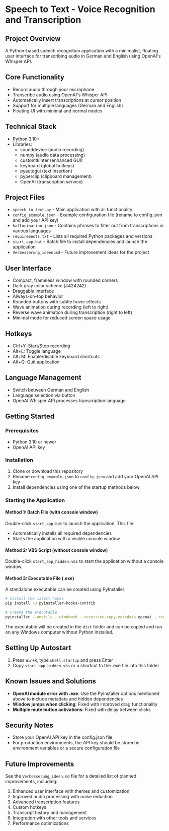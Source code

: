 # Speech to Text - Voice Recognition and Transcription

## Project Overview
A Python-based speech recognition application with a minimalist, floating user interface for transcribing audio in German and English using OpenAI's Whisper API.

## Core Functionality
- Record audio through your microphone
- Transcribe audio using OpenAI's Whisper API
- Automatically insert transcriptions at cursor position
- Support for multiple languages (German and English)
- Floating UI with minimal and normal modes

## Technical Stack
- Python 3.10+
- Libraries:
  - sounddevice (audio recording)
  - numpy (audio data processing)
  - customtkinter (enhanced GUI)
  - keyboard (global hotkeys)
  - pyautogui (text insertion)
  - pyperclip (clipboard management)
  - OpenAI (transcription service)

## Project Files
- `speech_to_text.py` - Main application with all functionality
- `config_example.json` - Example configuration file (rename to config.json and add your API key)
- `hallucination.json` - Contains phrases to filter out from transcriptions in various languages
- `requirements.txt` - Lists all required Python packages and versions
- `start_app.bat` - Batch file to install dependencies and launch the application
- `Verbesserung_ideen.md` - Future improvement ideas for the project

## User Interface
- Compact, frameless window with rounded corners
- Dark gray color scheme (#424242)
- Draggable interface
- Always-on-top behavior
- Rounded buttons with subtle hover effects
- Wave animation during recording (left to right)
- Reverse wave animation during transcription (right to left)
- Minimal mode for reduced screen space usage

## Hotkeys
- Ctrl+Y: Start/Stop recording
- Alt+L: Toggle language
- Alt+M: Enable/disable keyboard shortcuts
- Alt+Q: Quit application

## Language Management
- Switch between German and English
- Language selection via button
- OpenAI Whisper API processes transcription language

## Getting Started

### Prerequisites
- Python 3.10 or newer
- OpenAI API key

### Installation
1. Clone or download this repository
2. Rename `config_example.json` to `config.json` and add your OpenAI API key
3. Install dependencies using one of the startup methods below

### Starting the Application

#### Method 1: Batch File (with console window)
Double-click `start_app.bat` to launch the application. This file:
- Automatically installs all required dependencies
- Starts the application with a visible console window

#### Method 2: VBS Script (without console window)
Double-click `start_app_hidden.vbs` to start the application without a console window.

#### Method 3: Executable File (.exe)
A standalone executable can be created using PyInstaller:

```bash
# Install the latest hooks
pip install -U pyinstaller-hooks-contrib

# Create the executable
pyinstaller --onefile --windowed --recursive-copy-metadata openai --recursive-copy-metadata tqdm --hidden-import=openai --hidden-import=tqdm --name="SpeechToText" speech_to_text.py
```

The executable will be created in the `dist` folder and can be copied and run on any Windows computer without Python installed.

## Setting Up Autostart
1. Press `Win+R`, type `shell:startup` and press Enter
2. Copy `start_app_hidden.vbs` or a shortcut to the .exe file into this folder

## Known Issues and Solutions
- **OpenAI module error with .exe**: Use the PyInstaller options mentioned above to include metadata and hidden dependencies
- **Window jumps when clicking**: Fixed with improved drag functionality
- **Multiple mute button activations**: Fixed with delay between clicks

## Security Notes
- Store your OpenAI API key in the config.json file
- For production environments, the API key should be stored in environment variables or a secure configuration file

## Future Improvements
See the `Verbesserung_ideen.md` file for a detailed list of planned improvements, including:
1. Enhanced user interface with themes and customization
2. Improved audio processing with noise reduction
3. Advanced transcription features
4. Custom hotkeys
5. Transcript history and management
6. Integration with other tools and services
7. Performance optimizations
